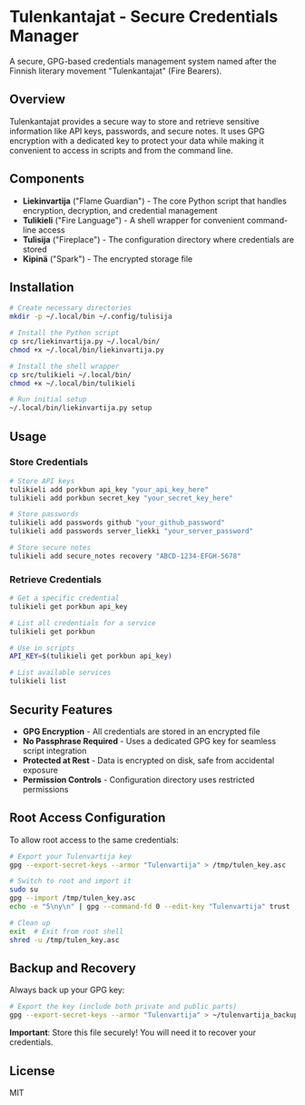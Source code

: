 # Tulenkantajat - Secure Credentials Manager

A secure, GPG-based credentials management system named after the Finnish literary movement "Tulenkantajat" (Fire Bearers).

## Overview

Tulenkantajat provides a secure way to store and retrieve sensitive information like API keys, passwords, and secure notes. It uses GPG encryption with a dedicated key to protect your data while making it convenient to access in scripts and from the command line.

## Components

* **Liekinvartija** ("Flame Guardian") - The core Python script that handles encryption, decryption, and credential management
* **Tulikieli** ("Fire Language") - A shell wrapper for convenient command-line access
* **Tulisija** ("Fireplace") - The configuration directory where credentials are stored
* **Kipinä** ("Spark") - The encrypted storage file

## Installation

```bash
# Create necessary directories
mkdir -p ~/.local/bin ~/.config/tulisija

# Install the Python script
cp src/liekinvartija.py ~/.local/bin/
chmod +x ~/.local/bin/liekinvartija.py

# Install the shell wrapper
cp src/tulikieli ~/.local/bin/
chmod +x ~/.local/bin/tulikieli

# Run initial setup
~/.local/bin/liekinvartija.py setup
```

## Usage

### Store Credentials

```bash
# Store API keys
tulikieli add porkbun api_key "your_api_key_here"
tulikieli add porkbun secret_key "your_secret_key_here"

# Store passwords
tulikieli add passwords github "your_github_password"
tulikieli add passwords server_liekki "your_server_password"

# Store secure notes
tulikieli add secure_notes recovery "ABCD-1234-EFGH-5678"
```

### Retrieve Credentials

```bash
# Get a specific credential
tulikieli get porkbun api_key

# List all credentials for a service
tulikieli get porkbun

# Use in scripts
API_KEY=$(tulikieli get porkbun api_key)

# List available services
tulikieli list
```

## Security Features

- **GPG Encryption** - All credentials are stored in an encrypted file
- **No Passphrase Required** - Uses a dedicated GPG key for seamless script integration
- **Protected at Rest** - Data is encrypted on disk, safe from accidental exposure
- **Permission Controls** - Configuration directory uses restricted permissions

## Root Access Configuration

To allow root access to the same credentials:

```bash
# Export your Tulenvartija key
gpg --export-secret-keys --armor "Tulenvartija" > /tmp/tulen_key.asc

# Switch to root and import it
sudo su
gpg --import /tmp/tulen_key.asc
echo -e "5\ny\n" | gpg --command-fd 0 --edit-key "Tulenvartija" trust

# Clean up
exit  # Exit from root shell
shred -u /tmp/tulen_key.asc
```

## Backup and Recovery

Always back up your GPG key:

```bash
# Export the key (include both private and public parts)
gpg --export-secret-keys --armor "Tulenvartija" > ~/tulenvartija_backup_key.asc
```

**Important**: Store this file securely! You will need it to recover your credentials.

## License

MIT


